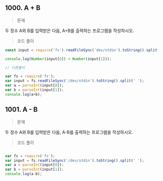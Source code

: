 ## 1000. A + B

> 문제

두 정수 A와 B를 입력받은 다음, A+B를 출력하는 프로그램을 작성하시오.

> 코드 풀이

```jsx
const input = require('fs').readFileSync('dev/stdin').toString().split(' ');

console.log(Number(input[0]) + Number(input[1]));

// 다른풀이

var fs = require('fs');
var input = fs.readFileSync('/dev/stdin').toString().split(' ');
var a = parseInt(input[0]);
var b = parseInt(input[1]);
console.log(a+b);
```

## 1001. A - B

> 문제

두 정수 A와 B를 입력받은 다음, A-B를 출력하는 프로그램을 작성하시오.

> 코드 풀이

```jsx

var fs = require('fs');
var input = fs.readFileSync('/dev/stdin').toString().split(' ');
var a = parseInt(input[0]);
var b = parseInt(input[1]);
console.log(a-b);
```
